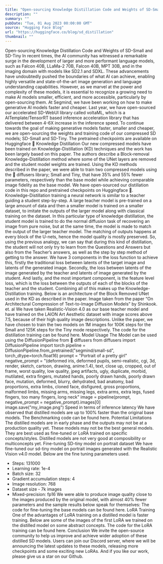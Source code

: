 ```yaml
---
title: "Open-sourcing Knowledge Distillation Code and Weights of SD-Small and SD-Tiny"
description: ""
summary: ""
pubDate: "Tue, 01 Aug 2023 00:00:00 GMT"
source: "Hugging Face Blog"
url: "https://huggingface.co/blog/sd_distillation"
thumbnail: ""
---
```


Open-sourcing Knowledge Distillation Code and Weights of SD-Small and SD-Tiny
In recent times, the AI community has witnessed a remarkable surge in the development of larger and more performant language models, such as Falcon 40B, LLaMa-2 70B, Falcon 40B, MPT 30B, and in the imaging domain with models like SD2.1 and SDXL. These advancements have undoubtedly pushed the boundaries of what AI can achieve, enabling highly versatile and state-of-the-art image generation and language understanding capabilities. However, as we marvel at the power and complexity of these models, it is essential to recognize a growing need to make AI models smaller, efficient, and more accessible, particularly by open-sourcing them.
At Segmind, we have been working on how to make generative AI models faster and cheaper. Last year, we have open-sourced our accelerated SD-WebUI library called voltaML, which is a AITemplate/TensorRT based inference acceleration library that has delivered between 4-6X increase in the inference speed. To continue towards the goal of making generative models faster, smaller and cheaper, we are open-sourcing the weights and training code of our compressed SD models; SD-Small and SD-Tiny. The pretrained checkpoints are available on Huggingface 🤗
Knowledge Distillation
Our new compressed models have been trained on Knowledge-Distillation (KD) techniques and the work has been largely based on this paper. The authors describe a Block-removal Knowledge-Distillation method where some of the UNet layers are removed and the student model weights are trained. Using the KD methods described in the paper, we were able to train two compressed models using the 🧨 diffusers library; Small and Tiny, that have 35% and 55% fewer parameters, respectively than the base model while achieving comparable image fidelity as the base model. We have open-sourced our distillation code in this repo and pretrained checkpoints on Huggingface 🤗.
Knowledge-Distillation training a neural network is similar to a teacher guiding a student step-by-step. A large teacher model is pre-trained on a large amount of data and then a smaller model is trained on a smaller dataset, to imitate the outputs of the larger model along with classical training on the dataset.
In this particular type of knowledge distillation, the student model is trained to do the normal diffusion task of recovering an image from pure noise, but at the same time, the model is made to match the output of the larger teacher model. The matching of outputs happens at every block of the U-nets, hence the model quality is mostly preserved. So, using the previous analogy, we can say that during this kind of distillation, the student will not only try to learn from the Questions and Answers but also from the Teacher’s answers, as well as the step by step method of getting to the answer. We have 3 components in the loss function to achieve this, firstly the traditional loss between latents of the target image and latents of the generated image. Secondly, the loss between latents of the image generated by the teacher and latents of image generated by the student. And lastly, and the most important component, is the feature level loss, which is the loss between the outputs of each of the blocks of the teacher and the student.
Combining all of this makes up the Knowledge-Distillation training. Below is an architecture of the Block Removed UNet used in the KD as described in the paper.
Image taken from the paper “On Architectural Compression of Text-to-Image Diffusion Models” by Shinkook. et. al
We have taken Realistic-Vision 4.0 as our base teacher model and have trained on the LAION Art Aesthetic dataset with image scores above 7.5, because of their high quality image descriptions. Unlike the paper, we have chosen to train the two models on 1M images for 100K steps for the Small and 125K steps for the Tiny mode respectively. The code for the distillation training can be found here.
Model Usage
The Model can be used using the DiffusionPipeline from 🧨 diffusers
from diffusers import DiffusionPipeline
import torch
pipeline = DiffusionPipeline.from_pretrained("segmind/small-sd", torch_dtype=torch.float16)
prompt = "Portrait of a pretty girl"
negative_prompt = "(deformed iris, deformed pupils, semi-realistic, cgi, 3d, render, sketch, cartoon, drawing, anime:1.4), text, close up, cropped, out of frame, worst quality, low quality, jpeg artifacts, ugly, duplicate, morbid, mutilated, extra fingers, mutated hands, poorly drawn hands, poorly drawn face, mutation, deformed, blurry, dehydrated, bad anatomy, bad proportions, extra limbs, cloned face, disfigured, gross proportions, malformed limbs, missing arms, missing legs, extra arms, extra legs, fused fingers, too many fingers, long neck"
image = pipeline(prompt, negative_prompt = negative_prompt).images[0]
image.save("my_image.png")
Speed in terms of inference latency
We have observed that distilled models are up to 100% faster than the original base models. The Benchmarking code can be found here.
Potential Limitations
The distilled models are in early phase and the outputs may not be at a production quality yet. These models may not be the best general models. They are best used as fine-tuned or LoRA trained on specific concepts/styles. Distilled models are not very good at composibility or multiconcepts yet.
Fine-tuning SD-tiny model on portrait dataset
We have fine-tuned our sd-tiny model on portrait images generated with the Realistic Vision v4.0 model. Below are the fine tuning parameters used.
- Steps: 131000
- Learning rate: 1e-4
- Batch size: 32
- Gradient accumulation steps: 4
- Image resolution: 768
- Dataset size - 7k images
- Mixed-precision: fp16
We were able to produce image quality close to the images produced by the original model, with almost 40% fewer parameters and the sample results below speak for themselves:
The code for fine-tuning the base models can be found here.
LoRA Training
One of the advantages of LoRA training on a distilled model is faster training. Below are some of the images of the first LoRA we trained on the distilled model on some abstract concepts. The code for the LoRA training can be found here.
Conclusion
We invite the open-source community to help us improve and achieve wider adoption of these distilled SD models. Users can join our Discord server, where we will be announcing the latest updates to these models, releasing more checkpoints and some exciting new LoRAs. And if you like our work, please give us a star on our Github.